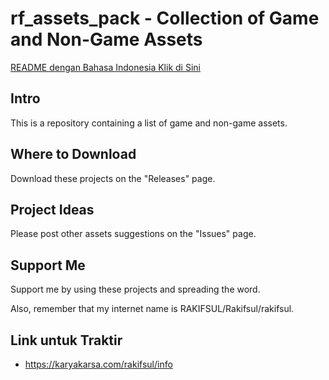 # rf_assets_pack - Collection of Game and Non-Game Assets

[README dengan Bahasa Indonesia Klik di Sini](https://github.com/rakifsul/rf_assets_pack/blob/main/README_id.md)

## Intro

This is a repository containing a list of game and non-game assets.

## Where to Download

Download these projects on the "Releases" page.

## Project Ideas

Please post other assets suggestions on the "Issues" page.

## Support Me

Support me by using these projects and spreading the word.

Also, remember that my internet name is RAKIFSUL/Rakifsul/rakifsul.

## Link untuk Traktir

- https://karyakarsa.com/rakifsul/info
